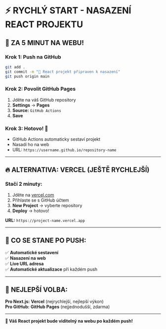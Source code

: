 # ⚡ RYCHLÝ START - NASAZENÍ REACT PROJEKTU

## 🚀 **ZA 5 MINUT NA WEBU!**

### **Krok 1: Push na GitHub**
```bash
git add .
git commit -m "🚀 React projekt připraven k nasazení"
git push origin main
```

### **Krok 2: Povolit GitHub Pages**
1. Jděte na váš GitHub repository
2. **Settings** → **Pages**
3. **Source:** `GitHub Actions`
4. **Save**

### **Krok 3: Hotovo! 🎉**
- GitHub Actions automaticky sestaví projekt
- Nasadí ho na web
- URL: `https://username.github.io/repository-name`

---

## 🔥 **ALTERNATIVA: VERCEL (JEŠTĚ RYCHLEJŠÍ)**

### **Stačí 2 minuty:**
1. Jděte na [vercel.com](https://vercel.com)
2. Přihlaste se s GitHub účtem
3. **New Project** → vyberte repository
4. **Deploy** → hotovo!

**URL:** `https://project-name.vercel.app`

---

## 📱 **CO SE STANE PO PUSH:**

✅ **Automatické sestavení**  
✅ **Nasazení na web**  
✅ **Live URL adresa**  
✅ **Automatické aktualizace** při každém push  

---

## 🎯 **NEJLEPŠÍ VOLBA:**

**Pro Next.js:** **Vercel** (nejrychlejší, nejlepší výkon)  
**Pro GitHub:** **GitHub Pages** (nejjednodušší, zdarma)  

---

**🚀 Váš React projekt bude viditelný na webu po každém push!**
